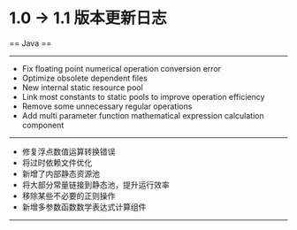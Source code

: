 # 1.0 -> 1.1 版本更新日志

== Java ==
<hr>

* Fix floating point numerical operation conversion error
* Optimize obsolete dependent files
* New internal static resource pool
* Link most constants to static pools to improve operation efficiency
* Remove some unnecessary regular operations
* Add multi parameter function mathematical expression calculation component

<hr>

* 修复浮点数值运算转换错误
* 将过时依赖文件优化
* 新增了内部静态资源池
* 将大部分常量链接到静态池，提升运行效率
* 移除某些不必要的正则操作
* 新增多参数函数数学表达式计算组件

<hr>